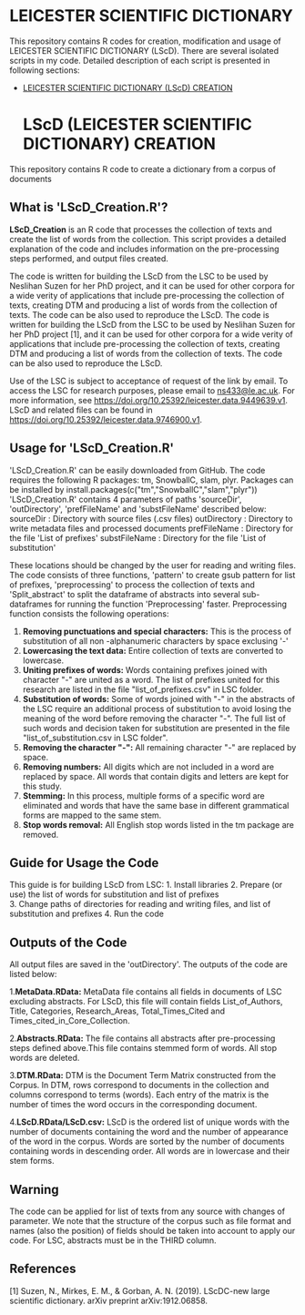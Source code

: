   # LEICESTER SCIENTIFIC DICTIONARY
   
This repository contains R codes for creation, modification and usage of LEICESTER SCIENTIFIC DICTIONARY (LScD). There are several isolated scripts in my code. Detailed description of each script is presented in following sections:
* <a href="#L1">LEICESTER SCIENTIFIC DICTIONARY (LScD) CREATION</a>
   
   # <a name="L1">LScD (LEICESTER SCIENTIFIC DICTIONARY) CREATION</a>
This repository contains R code to create a dictionary from a corpus of documents
  
   ## What is 'LScD_Creation.R'?

**LScD_Creation** is an R code that processes the collection of texts and create the list of words from the collection. This script provides a detailed explanation of the code and includes information on the pre-processing steps performed, and output files created.

The code is written for building the LScD from the LSC to be used by Neslihan Suzen for her PhD project, and it can be used for other corpora for a wide verity of applications that include pre-processing the collection of texts, creating DTM and producing a list of words from the collection of texts. The code can be also used to reproduce the LScD.
The code is written for building the LScD from the LSC to be used by Neslihan Suzen for her PhD project [1], and it can be used for other corpora for a wide verity of applications that include pre-processing the collection of texts, creating DTM and producing a list of words from the collection of texts. The code can be also used to reproduce the LScD.

Use of the LSC is subject to acceptance of request of the link by email. To access the LSC for research purposes, please email to ns433@le.ac.uk. For more information, see https://doi.org/10.25392/leicester.data.9449639.v1. LScD and related files can be found in https://doi.org/10.25392/leicester.data.9746900.v1.

## Usage for 'LScD_Creation.R'
'LScD_Creation.R' can be easily downloaded from GitHub.
The code requires the following R packages: tm, SnowballC, slam, plyr. Packages can be installed by
    install.packages(c("tm","SnowballC","slam","plyr"))
'LScD_Creation.R' contains 4 parameters of paths 'sourceDir', 'outDirectory', 'prefFileName' and 'substFileName' described below:
     sourceDir     : Directory with source files (.csv files)
     outDirectory  : Directory to write metadata files and processed documents
     prefFileName  : Directory for the file 'List of prefixes'
     substFileName : Directory for the file 'List of substitution'
  
These locations should be changed by the user for reading and writing files. 
The code consists of three functions, 'pattern' to create gsub pattern for list of prefixes, 'preprocessing' to process the collection of texts and 'Split_abstract' to split the dataframe of abstracts into several sub-dataframes for running the function 'Preprocessing' faster. Preprocessing function consists the following operations:
   1.	**Removing punctuations and special characters:** This is the process of substitution of all non -alphanumeric characters by space exclusing '-' 
   2.	**Lowercasing the text data:** Entire collection of texts are converted to lowercase. 
   3.	**Uniting prefixes of words:** Words containing prefixes joined with character "-" are united as a word. The list of prefixes united for this research are listed in the file "list_of_prefixes.csv" in LSC folder. 
   4.	**Substitution of words:** Some of words joined with "-" in the abstracts of the LSC require an additional process of substitution to avoid losing the meaning of the word before removing the character "-". The full list of such words and decision taken for substitution are presented in the file "list_of_substitution.csv in LSC folder". 
   5.	**Removing the character "-":** All remaining character "-" are replaced by space. 
   6.	**Removing numbers:** All digits which are not included in a word are replaced by space. All words that contain digits and letters are kept for this study.
   7.	**Stemming:** In this process, multiple forms of a specific word are eliminated and words that have the same base in different grammatical forms are mapped to the same stem. 
   8.	**Stop words removal:** All English stop words listed in the tm package are removed.


## Guide for Usage the Code
     
This guide is for building LScD from LSC:
    1. Install libraries
    2. Prepare (or use) the list of words for substitution and list of prefixes  
    3. Change paths of directories for reading and writing files, and list of substitution and prefixes
    4. Run the code
      
  ##  Outputs of the Code
    
All output files are saved in the 'outDirectory'. The outputs of the code are listed below:
  
   1.**MetaData.RData:** MetaData file contains all fields in documents of LSC excluding abstracts. For LScD, this file will contain fields List_of_Authors, Title, Categories, Research_Areas, Total_Times_Cited and Times_cited_in_Core_Collection.
  
  2.**Abstracts.RData:** The file contains all abstracts after pre-processing steps defined above.This file contains stemmed form of words. All stop words are deleted.
  
  3.**DTM.RData:** DTM is the Document Term Matrix constructed from the Corpus. In DTM, rows correspond to documents in the collection and columns correspond to terms (words). Each entry of the matrix is the number of times the word occurs in the corresponding document. 
  
  4.**LScD.RData/LScD.csv:** LScD is the ordered list of unique words with the number of documents containing the word and the number of appearance of the word in the corpus. Words are sorted by the number of documents containing words in descending order. All words are in lowercase and their stem forms. 


  ## Warning
 
The code can be applied for list of texts from any source with changes of parameter. We note that the structure of the corpus such as file format and names (also the position) of fields should be taken into account to apply our code.
For LSC, abstracts must be in the THIRD column. 
## References 
[1] Suzen, N., Mirkes, E. M., & Gorban, A. N. (2019). LScDC-new large scientific dictionary. arXiv preprint arXiv:1912.06858.
